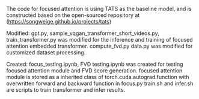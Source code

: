 The code for focused attention is using TATS as the baseline model, and is constructed based on the open-sourced repository at (https://songweige.github.io/projects/tats)

Modified:
gpt.py, sample_vqgan_transformer_short_videos.py, train_transformer.py was modified for the inference and training of focused attention embedded transformer.
compute_fvd.py data.py was modified for customized dataset processing.

Created:
focus_testing.ipynb, FVD testing.ipynb was created for testing focused attention module and FVD score generation.
focused attention module is stored as a inherited class of torch.cuda.autograd.function with overwritten forward and backward function in focus.py
train.sh and infer.sh are scripts to train transformer and infer results.
